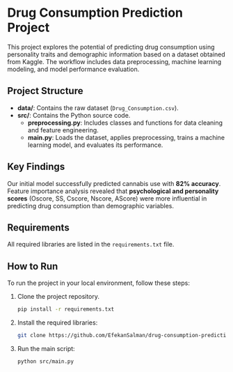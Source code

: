 # Drug Consumption Prediction Project

This project explores the potential of predicting drug consumption using personality traits and demographic information based on a dataset obtained from Kaggle. The workflow includes data preprocessing, machine learning modeling, and model performance evaluation.

## Project Structure
- **data/**: Contains the raw dataset (`Drug_Consumption.csv`).
- **src/**: Contains the Python source code.
  - **preprocessing.py**: Includes classes and functions for data cleaning and feature engineering.
  - **main.py**: Loads the dataset, applies preprocessing, trains a machine learning model, and evaluates its performance.

## Key Findings
Our initial model successfully predicted cannabis use with **82% accuracy**.  
Feature importance analysis revealed that **psychological and personality scores** (Oscore, SS, Cscore, Nscore, AScore) were more influential in predicting drug consumption than demographic variables.

## Requirements
All required libraries are listed in the `requirements.txt` file.

## How to Run
To run the project in your local environment, follow these steps:

1. Clone the project repository.
    ```bash
   pip install -r requirements.txt
    ```

2. Install the required libraries:
   ```bash
   git clone https://github.com/EfekanSalman/drug-consumption-prediction.git
    ```
   
3. Run the main script:
    ```bash
    python src/main.py
     ```